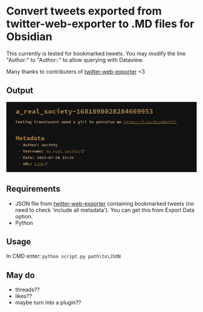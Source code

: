 # Convert tweets exported from twitter-web-exporter to .MD files for Obsidian

This currently is tested for bookmarked tweets. You may modify the line "Author:" to "Author::" to allow querying with Dataview.

Many thanks to contributers of [twitter-web-exporter](https://github.com/prinsss/twitter-web-exporter) <3


## Output

![Example image](example.png)

## Requirements
- JSON file from [twitter-web-exporter](https://github.com/prinsss/twitter-web-exporter) containing bookmarked tweets (no need to check 'include all metadata'). You can get this from Export Data option.
- Python

## Usage
In CMD enter:
`python script.py path\to\JSON`

## May do
- threads??
- likes??
- maybe turn into a plugin??
